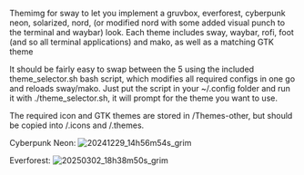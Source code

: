 Themimg for sway to let you implement a gruvbox, everforest, cyberpunk neon, solarized, nord, (or modified nord with some added visual punch to the terminal and waybar) look. Each theme includes sway, waybar, rofi, foot (and so all terminal applications) and mako, as well as a matching GTK theme

It should be fairly easy to swap between the 5 using the included theme_selector.sh bash script, which modifies all required configs in one go and reloads sway/mako. Just put the script in your ~/.config folder and run it with ./theme_selector.sh, it will prompt for the theme you want to use.

The required icon and GTK themes are stored in /Themes-other, but should be copied into /.icons and /.themes.

Cyberpunk Neon:
![20241229_14h56m54s_grim](https://github.com/user-attachments/assets/7ceb755c-4b4a-4a7b-bb4b-717b5d07ef62)

Everforest:
![20250302_18h38m50s_grim](https://github.com/user-attachments/assets/bf52f383-1343-40f7-9bc9-41fb39f88acf)



